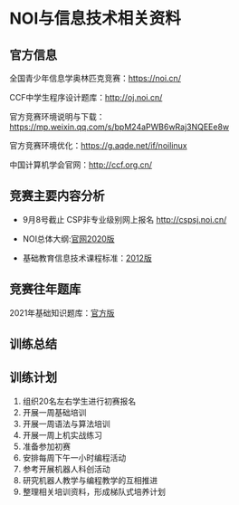 # NOI与信息技术相关资料

## 官方信息

全国青少年信息学奥林匹克竞赛：https://noi.cn/

CCF中学生程序设计题库：http://oj.noi.cn/

官方竞赛环境说明与下载：https://mp.weixin.qq.com/s/bpM24aPWB6wRaj3NQEEe8w

官方竞赛环境优化：https://g.aqde.net/if/noilinux

中国计算机学会官网：http://ccf.org.cn/


## 竞赛主要内容分析
- 9月8号截止 CSP非专业级别网上报名 http://cspsj.noi.cn/

- NOI总体大纲:[官网2020版](https://m.aqde.net:89/pdfview/web/viewer.html?file=/resourceController/getResource/be2541d4-eb16-4561-a4d2-fe652685408c)

- 基础教育信息技术课程标准：[2012版](https://m.aqde.net:89/pdfview/web/viewer.html?file=/resourceController/getResource/9b7f1a5f-c537-4635-9f5a-5bd56542d7d7)




## 竞赛往年题库

2021年基础知识题库：[官方版](https://m.aqde.net:89/pdfview/web/viewer.html?file=/resourceController/getResource/61b0facd-88fd-4d8d-af92-294195624774)


## 训练总结

## 训练计划

1. 组织20名左右学生进行初赛报名
2. 开展一周基础培训
3. 开展一周语法与算法培训
4. 开展一周上机实战练习
5. 准备参加初赛
6. 安排每周下午一小时编程活动
7. 参考开展机器人科创活动
8. 研究机器人教学与编程教学的互相推进
9. 整理相关培训资料，形成梯队式培养计划
